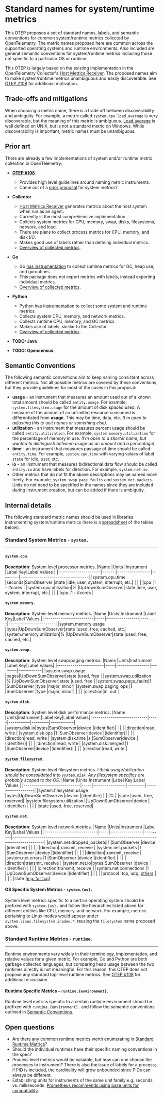 
# Standard names for system/runtime metrics

This OTEP proposes a set of standard names, labels, and semantic conventions for common system/runtime metrics collected by OpenTelemetry. The metric names proposed here are common across the supported operating systems and runtime environments. Also included are general semantic conventions for system/runtime metrics including those not specific to a particular OS or runtime.

This OTEP is largely based on the existing implementation in the OpenTelemetry Collector's [Host Metrics Receiver](https://github.com/open-telemetry/opentelemetry-collector/tree/1ad767e62f3dff6f62f32c7360b6fefe0fbf32ff/receiver/hostmetricsreceiver). The proposed names aim to make system/runtime metrics unambiguous and easily discoverable. See [OTEP #108](https://github.com/open-telemetry/oteps/pull/108/files) for additional motivation.

## Trade-offs and mitigations

When choosing a metric name, there is a trade off between discoverability and ambiguity. For example, a metric called `system.cpu.load_average` is very discoverable, but the meaning of this metric is ambiguous. [Load average](https://en.wikipedia.org/wiki/Load_(computing)) is well defined on UNIX, but is not a standard metric on Windows. While discoverability is important, metric names must be unambiguous. 

## Prior art
There are already a few implementations of system and/or runtime metric collection in OpenTelemetry:

- **[OTEP #108](https://github.com/open-telemetry/oteps/pull/108/files)**
  * Provides high level guidelines around naming metric instruments.
  * Came out of a [prior proposal](https://docs.google.com/spreadsheets/d/1WlStcUe2eQoN1y_UF7TOd6Sw7aV_U0lFcLk5kBNxPsY/edit#gid=0) for system metrics?
- **Collector**
  * [Host Metrics Receiver](https://github.com/open-telemetry/opentelemetry-collector/tree/1ad767e62f3dff6f62f32c7360b6fefe0fbf32ff/receiver/hostmetricsreceiver) generates metrics about the host system when run as an agent.
  * Currently is the most comprehensive implementation.
  * Collects system metrics for CPU, memory, swap, disks, filesystems, network, and load.
  * There are plans to collect process metrics for CPU, memory, and disk I/O.
  * Makes good use of labels rather than defining individual metrics.
  * [Overview of collected metrics](https://docs.google.com/spreadsheets/d/11qSmzD9e7PnzaJPYRFdkkKbjTLrAKmvyQpjBjpJsR2s).

- **Go**
  * Go [has instrumentation](https://github.com/open-telemetry/opentelemetry-go-contrib/tree/master/instrumentation/runtime) to collect runtime metrics for GC, heap use, and goroutines. 
  * This package does not export metrics with labels, instead exporting individual metrics.
  * [Overview of collected metrics](https://docs.google.com/spreadsheets/d/1r50cC9ass0A8SZIg2ZpLdvZf6HmQJsUSXFOu-rl4yaY/edit#gid=0).
- **Python**
  * Python [has instrumentation](https://github.com/open-telemetry/opentelemetry-python/tree/master/ext/opentelemetry-ext-system-metrics) to collect some system and runtime metrics.
  * Collects system CPU, memory, and network metrics.
  * Collects runtime CPU, memory, and GC metrics.
  * Makes use of labels, similar to the Collector.
  * [Overview of collected metrics](https://docs.google.com/spreadsheets/d/1r50cC9ass0A8SZIg2ZpLdvZf6HmQJsUSXFOu-rl4yaY/edit#gid=0).
- **TODO: Java**
- **TODO: Opencensus**

## Semantic Conventions
The following semantic conventions aim to keep naming consistent across different metrics. Not all possible metrics are covered by these conventions, but they provide guidelines for most of the cases in this proposal:
- **usage** - an instrument that measures an amount used out of a known total amount should be called `entity.usage`. For example, `system.filesystem.usage` for the amount of disk spaced used. A measure of the amount of an unlimited resource consumed is differentiated from **usage**. This may be time, data, etc. *(I'm open to adjusting this to unit names or something else).*
- **utilization** - an instrument that measures percent usage should be called `entity.utilization`. For example, `system.memory.utilization` for the percentage of memory in use. *(I'm open to a shorter name, but wanted to distinguish between usage as an amount and a percentage).*
- **time** - an instrument that measures passage of time should be called `entity.time`. For example, `system.cpu.time` with varying values of label `state` for idle, user, etc.
- **io** - an instrument that measures bidirectional data flow should be called `entity.io` and have labels for direction. For example, `system.net.io`.
- Other metrics that do not fit the above descriptions may be named more freely. For example, `system.swap.page_faults` and `system.net.packets`. Units do not need to be specified in the names since they are included during instrument creation, but can be added if there is ambiguity.


## Internal details
The following standard metric names should be used in libraries instrumenting system/runtime metrics (here is a [spreadsheet](https://docs.google.com/spreadsheets/d/1r50cC9ass0A8SZIg2ZpLdvZf6HmQJsUSXFOu-rl4yaY/edit#gid=973941697) of the tables below).

### Standard System Metrics - `system.`
---

#### `system.cpu.`

**Description:** System level processor metrics.
|Name                  |Units  |Instrument       |Label Key|Label Values                       |
|----------------------|-------|-----------------|---------|-----------------------------------|
|system.cpu.time       |seconds|SumObserver      |state    |idle, user, system, interrupt, etc.|
|                      |       |                 |cpu      |1 - #cores                         |
|system.cpu.utilization|%      |UpDownSumObserver|state    |idle, user, system, interrupt, etc.|
|                      |       |                 |cpu      |1 - #cores                         |

#### `system.memory.`

**Description:** System level memory metrics.
|Name                     |Units|Instrument       |Label Key|Label Values            |
|-------------------------|-----|-----------------|---------|------------------------|
|system.memory.usage      |bytes|UpDownSumObserver|state    |used, free, cached, etc.|
|system.memory.utilization|%    |UpDownSumObserver|state    |used, free, cached, etc.|

#### `system.swap.`

**Description:** System level swap/paging metrics.
|Name                    |Units|Instrument       |Label Key|Label Values|
|------------------------|-----|-----------------|---------|------------|
|system.swap.usage       |pages|UpDownSumObserver|state    |used, free  |
|system.swap.utilization |%    |UpDownSumObserver|state    |used, free  |
|system.swap.page\_faults|1    |SumObserver      |type     |major, minor|
|system.swap.paging\_ops |1    |SumObserver      |type     |major, minor|
|                        |     |                 |direction|in, out     |

#### `system.disk.`

**Description:** System level disk performance metrics.
|Name                        |Units|Instrument |Label Key|Label Values|
|----------------------------|-----|-----------|---------|------------|
|system.disk.io<!--notlink-->|bytes|SumObserver|device   |(identifier)|
|                            |     |           |direction|read, write |
|system.disk.ops             |1    |SumObserver|device   |(identifier)|
|                            |     |           |direction|read, write |
|system.disk.time            |s    |SumObserver|device   |(identifier)|
|                            |     |           |direction|read, write |
|system.disk.merged          |1    |SumObserver|device   |(identifier)|
|                            |     |           |direction|read, write |

#### `system.filesystem.`

**Description:** System level filesystem metrics. *I think usage/utilization should be consolidated into `system.disk`. Any filesystem specifics are probably scoped to the OS.*
|Name                         |Units|Instrument       |Label Key|Label Values        |
|-----------------------------|-----|-----------------|---------|--------------------|
|system.filesystem.usage      |bytes|UpDownSumObserver|device   |(identifier)        |
|                             |%    |                 |state    |used, free, reserved|
|system.filesystem.utilization|     |UpDownSumObserver|device   |(identifier)        |
|                             |     |                 |state    |used, free, reserved|

#### `system.net.`

**Description:** System level network metrics.
|Name                       |Units|Instrument       |Label Key|Label Values                                                                                  |
|---------------------------|-----|-----------------|---------|----------------------------------------------------------------------------------------------|
|system.net.dropped\_packets|1    |SumObserver      |device   |(identifier)                                                                                  |
|                           |     |                 |direction|transmit, receive                                                                             |
|system.net.packets         |1    |SumObserver      |device   |(identifier)                                                                                  |
|                           |     |                 |direction|transmit, receive                                                                             |
|system.net.errors          |1    |SumObserver      |device   |(identifier)                                                                                  |
|                           |     |                 |direction|transmit, receive                                                                             |
|system<!--notlink-->.net.io|bytes|SumObserver      |device   |(identifier)                                                                                  |
|                           |     |                 |direction|transmit, receive                                                                             |
|system.net.connections     |1    |UpDownSumObserver|device   |(identifier)                                                                                  |
|                           |     |                 |protocol |tcp, udp, [others](https://en.wikipedia.org/wiki/Transport_layer#Protocols)                   |
|                           |     |                 |state    |[e.g. for tcp](https://en.wikipedia.org/wiki/Transmission_Control_Protocol#Protocol_operation)|

#### OS Specific System Metrics - `system.{os}.`
System level metrics specific to a certain operating system should be prefixed with `system.{os}.` and follow the hierarchies listed above for different entities like CPU, memory, and network. For example, metrics pertaining to Linux inodes would appear under `system.linux.filesystem.inodes.*`, reusing the `filesystem` name proposed above.

### Standard Runtime Metrics - `runtime.`
---

Runtime environments vary widely in their terminology, implementation, and relative values for a given metric. For example, Go and Python are both garbage collected languages, but comparing heap usage between the two runtimes directly is not meaningful. For this reason, this OTEP does not propose any standard top-level runtime metrics. See [OTEP #108](https://github.com/open-telemetry/oteps/pull/108/files) for additional discussion.

#### Runtime Specific Metrics - `runtime.{environment}.`
Runtime level metrics specific to a certain runtime environment should be prefixed with `runtime.{environment}.` and follow the semantic conventions outlined in [Semantic Conventions](#semantic-conventions).


## Open questions

- Are there any common runtime metrics worth enumerating in [Standard Runtime Metrics](#standard-runtime-metrics---runtime)?
- Should the individual runtimes have their specific naming conventions in the spec?
- Process level metrics would be valuable, but how can one choose the processes to instrument? There is also the issue of labels for a process; if PID is included, the cardinality will grow unbounded since PIDs can always be different.
- Establishing units for instruments of the same unit family e.g. seconds vs. milliseconds. [Prometheus recommends using base units for compatibility](https://prometheus.io/docs/practices/naming/#base-units).
